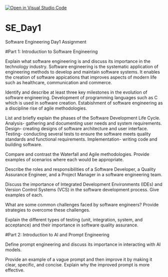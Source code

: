 [![Open in Visual Studio Code](https://classroom.github.com/assets/open-in-vscode-2e0aaae1b6195c2367325f4f02e2d04e9abb55f0b24a779b69b11b9e10269abc.svg)](https://classroom.github.com/online_ide?assignment_repo_id=18370330&assignment_repo_type=AssignmentRepo)
# SE_Day1
Software Engineering Day1 Assignment

#Part 1: Introduction to Software Engineering

Explain what software engineering is and discuss its importance in the technology industry.
Software engineering is the systematic application of engineering methods to develop and maintain software systems.
It enables the creation of software appications that improves aspects of modern life such as healthcare, communication and commerce.

Identify and describe at least three key milestones in the evolution of software engineering.
Development of programming languages such as C which is used in software creation.
Estabishment of software engineering as a discipline
rise of agile methodologies.

List and briefly explain the phases of the Software Development Life Cycle.
Analysis- gathering and documenting user needs and system requirements.
Design- creating designs of software architecture and user interface.
Testing- conducting several tests to ensure the software meets quality standards and functional requirements.
Implementation- writing code and building software.


Compare and contrast the Waterfall and Agile methodologies. Provide examples of scenarios where each would be appropriate.


Describe the roles and responsibilities of a Software Developer, a Quality Assurance Engineer, and a Project Manager in a software engineering team.


Discuss the importance of Integrated Development Environments (IDEs) and Version Control Systems (VCS) in the software development process. Give examples of each.


What are some common challenges faced by software engineers? Provide strategies to overcome these challenges.


Explain the different types of testing (unit, integration, system, and acceptance) and their importance in software quality assurance.


#Part 2: Introduction to AI and Prompt Engineering


Define prompt engineering and discuss its importance in interacting with AI models.


Provide an example of a vague prompt and then improve it by making it clear, specific, and concise. Explain why the improved prompt is more effective.
